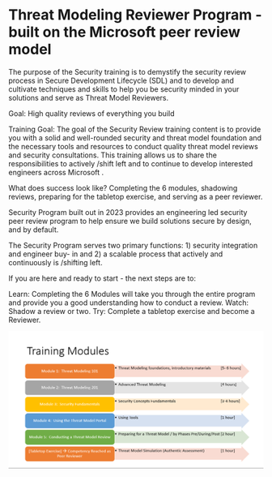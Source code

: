 # Threat Modeling Reviewer Program - built on the Microsoft peer review model
The purpose of the  Security training is to demystify the security review process in Secure Development Lifecycle (SDL) and to develop and cultivate techniques and skills to help you be security minded in your solutions and serve as Threat Model Reviewers.

 

Goal:  High quality reviews of everything you build

Training Goal:  The goal of the Security Review training content is to provide you with a solid and well-rounded security and threat model foundation and the necessary tools and resources to conduct quality threat model reviews and security consultations.  This training allows us to share the responsibilities to actively /shift left and to continue to develop interested engineers across Microsoft . 

 

What does success look like? Completing the 6 modules, shadowing reviews, preparing for the tabletop exercise, and serving as a peer reviewer.

 

 Security Program built out in 2023 provides  an engineering led security peer review program to help ensure we build solutions secure by design, and by default.

The  Security Program serves two primary functions: 1) security integration and engineer buy- in and 2) a scalable process that actively and continuously is /shifting left.  

 

If you are here and ready to start - the next steps are to:

Learn: Completing the 6 Modules will take you through the entire program and provide you a good understanding how to conduct a review.
Watch: Shadow a review or two.
Try: Complete a tabletop exercise and become a Reviewer.

![picture 1](images/84cdb82b10c8b6a4b7957e8c8514b8f1cb5423f11e200d48e461f4e53228c152.png)  


